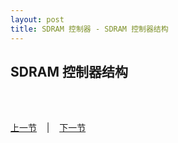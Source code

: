 ```yaml
---
layout: post
title: SDRAM 控制器 - SDRAM 控制器结构
---
```


## SDRAM 控制器结构

	

<br> <br> 
<div> <a href="chp6-3.html">上一节</a> &nbsp;&nbsp; | &nbsp;&nbsp; <a href="chp6-5.html">下一节</a> </div> <br> <br>